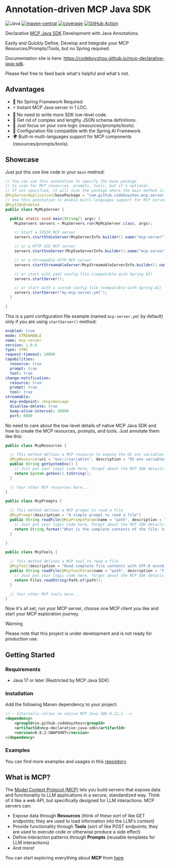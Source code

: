 # Annotation-driven MCP Java SDK

![Java](https://img.shields.io/badge/Java-17+-blue)
[![maven-central](https://img.shields.io/maven-central/v/io.github.codeboyzhou/mcp-declarative-java-sdk?color=blue)](https://mvnrepository.com/artifact/io.github.codeboyzhou/mcp-declarative-java-sdk)
[![coverage](https://img.shields.io/codecov/c/github/codeboyzhou/mcp-declarative-java-sdk?logo=codecov&color=brightgreen)](https://app.codecov.io/github/codeboyzhou/mcp-declarative-java-sdk)
[![GitHub Action](https://github.com/codeboyzhou/mcp-declarative-java-sdk/actions/workflows/maven-build.yml/badge.svg)](https://github.com/codeboyzhou/mcp-declarative-java-sdk/actions/workflows/maven-build.yml)

Declarative [MCP Java SDK](https://github.com/modelcontextprotocol/java-sdk) Development with Java Annotations.

Easily and Quickly Define, Develop and Integrate your MCP Resources/Prompts/Tools, but no Spring required.

Documentation site is here: https://codeboyzhou.github.io/mcp-declarative-java-sdk.

Please feel free to feed back what's helpful and what's not.

## Advantages

- 🚫 No Spring Framework Required.
- ⚡  Instant MCP Java server in 1 LOC.
- 🎉 No need to write more SDK low-level code.
- 👏 Get rid of complex and lengthy JSON schema definitions.
- 🎯 Just focus on your core logic (resources/prompts/tools).
- 🔌 Configuration file compatible with the Spring AI Framework.
- 🌍 Built-in multi-languages support for MCP components (resources/prompts/tools).

## Showcase

Just put this one line code in your `main` method:

```java
// You can use this annotation to specify the base package
// to scan for MCP resources, prompts, tools, but it's optional.
// If not specified, it will scan the package where the main method is located.
@McpServerApplication(basePackage = "com.github.codeboyzhou.mcp.server.examples")
// Use this annotation to enable multi-languages support for MCP server components.
@McpI18nEnabled
public class MyMcpServer {

  public static void main(String[] args) {
    McpServers servers = McpServers.run(MyMcpServer.class, args);

    // Start a STDIO MCP server
    servers.startStdioServer(McpServerInfo.builder().name("mcp-server").version("1.0.0").build());

    // or a HTTP SSE MCP server
    servers.startSseServer(McpSseServerInfo.builder().name("mcp-server").version("1.0.0").port(8080).build());

    // or a Streamable HTTP MCP server
    servers.startStreamableServer(McpStreamableServerInfo.builder().name("mcp-server").version("1.0.0").port(8080).build());

    // or start with yaml config file (compatible with Spring AI)
    servers.startServer();

    // or start with a custom config file (compatible with Spring AI)
    servers.startServer("my-mcp-server.yml");
  }

}
```

This is a yaml configuration file example (named `mcp-server.yml` by default) only if you are using `startServer()` method:

```yaml
enabled: true
mode: STREAMABLE
name: mcp-server
version: 1.0.0
type: SYNC
request-timeout: 20000
capabilities:
  resource: true
  prompt: true
  tool: true
change-notification:
  resource: true
  prompt: true
  tool: true
streamable:
  mcp-endpoint: /mcp/message
  disallow-delete: true
  keep-alive-interval: 30000
  port: 8080
```

No need to care about the low-level details of native MCP Java SDK and how to create the MCP resources, prompts, and tools. Just annotate them like this:

```java
public class McpResources {

  // This method defines a MCP resource to expose the OS env variables
  @McpResource(uri = "env://variables", description = "OS env variables")
  public String getSystemEnv() {
    // Just put your logic code here, forget about the MCP SDK details.
    return System.getenv().toString();
  }

  // Your other MCP resources here...
}
```

```java
public class McpPrompts {

  // This method defines a MCP prompt to read a file
  @McpPrompt(description = "A simple prompt to read a file")
  public String readFile(@McpPromptParam(name = "path", description = "filepath", required = true) String path) {
    // Just put your logic code here, forget about the MCP SDK details.
    return String.format("What is the complete contents of the file: %s", path);
  }

}
```

```java
public class McpTools {

  // This method defines a MCP tool to read a file
  @McpTool(description = "Read complete file contents with UTF-8 encoding")
  public String readFile(@McpToolParam(name = "path", description = "filepath", required = true) String path) {
    // Just put your logic code here, forget about the MCP SDK details.
    return Files.readString(Path.of(path));
  }

  // Your other MCP tools here...
}
```

Now it's all set, run your MCP server, choose one MCP client you like and start your MCP exploration journey.

> [!WARNING]
> Please note that this project is under development and is not ready for production use.

## Getting Started

### Requirements

- Java 17 or later (Restricted by MCP Java SDK)

### Installation

Add the following Maven dependency to your project:

```xml
<!-- Internally relies on native MCP Java SDK 0.12.1 -->
<dependency>
    <groupId>io.github.codeboyzhou</groupId>
    <artifactId>mcp-declarative-java-sdk</artifactId>
    <version>0.8.2-SNAPSHOT</version>
</dependency>
```

### Examples

You can find more examples and usages in this [repository](https://github.com/codeboyzhou/mcp-java-sdk-examples).

## What is MCP?

The [Model Context Protocol (MCP)](https://modelcontextprotocol.io) lets you build servers that expose data and functionality to LLM applications in a secure, standardized way. Think of it like a web API, but specifically designed for LLM interactions. MCP servers can:

- Expose data through **Resources** (think of these sort of like GET endpoints; they are used to load information into the LLM's context)
- Provide functionality through **Tools** (sort of like POST endpoints; they are used to execute code or otherwise produce a side effect)
- Define interaction patterns through **Prompts** (reusable templates for LLM interactions)
- And more!

You can start exploring everything about **MCP** from [here](https://modelcontextprotocol.io).
